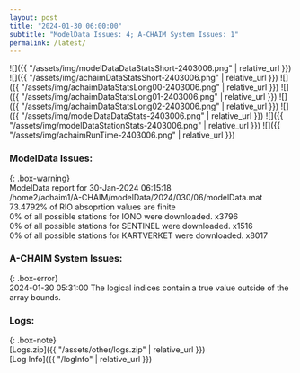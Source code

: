 ```yaml
---
layout: post
title: "2024-01-30 06:00:00"
subtitle: "ModelData Issues: 4; A-CHAIM System Issues: 1"
permalink: /latest/
---
```


![]({{ "/assets/img/modelDataDataStatsShort-2403006.png" | relative_url }})
![]({{ "/assets/img/achaimDataStatsShort-2403006.png" | relative_url }})
![]({{ "/assets/img/achaimDataStatsLong00-2403006.png" | relative_url }})
![]({{ "/assets/img/achaimDataStatsLong01-2403006.png" | relative_url }})
![]({{ "/assets/img/achaimDataStatsLong02-2403006.png" | relative_url }})
![]({{ "/assets/img/modelDataDataStats-2403006.png" | relative_url }})
![]({{ "/assets/img/modelDataStationStats-2403006.png" | relative_url }})
![]({{ "/assets/img/achaimRunTime-2403006.png" | relative_url }})


### ModelData Issues:  
  
{: .box-warning}  
 ModelData report for 30-Jan-2024 06:15:18   
 /home2/achaim1/A-CHAIM/modelData/2024/030/06/modelData.mat   
 73.4792% of RIO absoprtion values are finite   
 0% of all possible stations for IONO were downloaded. x3796   
 0% of all possible stations for SENTINEL were downloaded. x1516   
 0% of all possible stations for KARTVERKET were downloaded. x8017   
  
### A-CHAIM System Issues:  
  
{: .box-error}  
2024-01-30 05:31:00 The logical indices contain a true value outside of the array bounds.  

### Logs:  
  
{: .box-note}  
[Logs.zip]({{ "/assets/other/logs.zip" | relative_url }})  
[Log Info]({{ "/logInfo" | relative_url }})  
